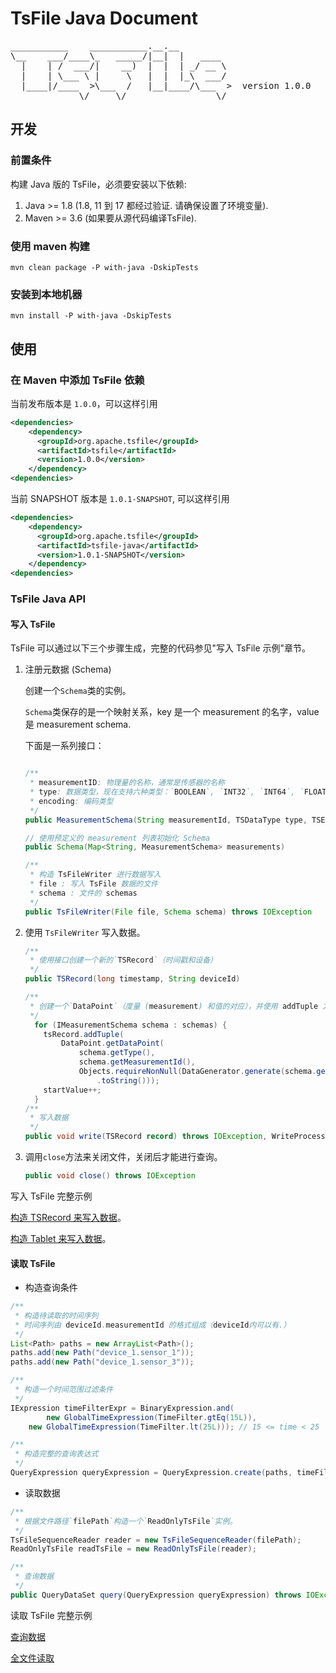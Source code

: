 <!--

    Licensed to the Apache Software Foundation (ASF) under one
    or more contributor license agreements.  See the NOTICE file
    distributed with this work for additional information
    regarding copyright ownership.  The ASF licenses this file
    to you under the Apache License, Version 2.0 (the
    "License"); you may not use this file except in compliance
    with the License.  You may obtain a copy of the License at

        http://www.apache.org/licenses/LICENSE-2.0

    Unless required by applicable law or agreed to in writing,
    software distributed under the License is distributed on an
    "AS IS" BASIS, WITHOUT WARRANTIES OR CONDITIONS OF ANY
    KIND, either express or implied.  See the License for the
    specific language governing permissions and limitations
    under the License.

-->

# TsFile Java Document
<pre>
___________    ___________.__.__          
\__    ___/____\_   _____/|__|  |   ____  
  |    | /  ___/|    __)  |  |  | _/ __ \ 
  |    | \___ \ |     \   |  |  |_\  ___/ 
  |____|/____  >\___  /   |__|____/\___  >  version 1.0.0
             \/     \/                 \/  
</pre>

## 开发

### 前置条件

构建 Java 版的 TsFile，必须要安装以下依赖:

1. Java >= 1.8 (1.8, 11 到 17 都经过验证. 请确保设置了环境变量).
2. Maven >= 3.6 (如果要从源代码编译TsFile).


### 使用 maven 构建

```
mvn clean package -P with-java -DskipTests
```

### 安装到本地机器

```
mvn install -P with-java -DskipTests
```

## 使用

### 在 Maven 中添加 TsFile 依赖

当前发布版本是 `1.0.0`，可以这样引用

```xml  
<dependencies>
    <dependency>
      <groupId>org.apache.tsfile</groupId>
      <artifactId>tsfile</artifactId>
      <version>1.0.0</version>
    </dependency>
<dependencies>
```

当前 SNAPSHOT 版本是 `1.0.1-SNAPSHOT`, 可以这样引用

```xml  
<dependencies>
    <dependency>
      <groupId>org.apache.tsfile</groupId>
      <artifactId>tsfile-java</artifactId>
      <version>1.0.1-SNAPSHOT</version>
    </dependency>
<dependencies>
```

### TsFile Java API

#### 写入 TsFile
TsFile 可以通过以下三个步骤生成，完整的代码参见"写入 TsFile 示例"章节。

1. 注册元数据 (Schema)

    创建一个`Schema`类的实例。
    
    `Schema`类保存的是一个映射关系，key 是一个 measurement 的名字，value 是 measurement schema.
    
    下面是一系列接口：
    
    ```java

    /**
     * measurementID: 物理量的名称，通常是传感器的名称
     * type: 数据类型，现在支持六种类型：`BOOLEAN`, `INT32`, `INT64`, `FLOAT`, `DOUBLE`, `TEXT`
     * encoding: 编码类型
     */
    public MeasurementSchema(String measurementId, TSDataType type, TSEncoding encoding) // 默认使用 LZ4 压缩算法

    // 使用预定义的 measurement 列表初始化 Schema
    public Schema(Map<String, MeasurementSchema> measurements)

    /** 
     * 构造 TsFileWriter 进行数据写入
     * file : 写入 TsFile 数据的文件
     * schema : 文件的 schemas
     */
    public TsFileWriter(File file, Schema schema) throws IOException
    ```

2. 使用 `TsFileWriter` 写入数据。
  
    ```java
    /**
     * 使用接口创建一个新的`TSRecord`（时间戳和设备）
     */
    public TSRecord(long timestamp, String deviceId)

    /**
     * 创建一个`DataPoint`（度量 (measurement) 和值的对应），并使用 addTuple 方法将数据 DataPoint 添加正确的值到 TsRecord。
     */
      for (IMeasurementSchema schema : schemas) {
        tsRecord.addTuple(
            DataPoint.getDataPoint(
                schema.getType(),
                schema.getMeasurementId(),
                Objects.requireNonNull(DataGenerator.generate(schema.getType(), (int) startValue))
                    .toString()));
        startValue++;
      }
    /**
     * 写入数据
     */
    public void write(TSRecord record) throws IOException, WriteProcessException
    ```

3. 调用`close`方法来关闭文件，关闭后才能进行查询。

    ```java
    public void close() throws IOException
    ```

写入 TsFile 完整示例

[构造 TSRecord 来写入数据](../examples/src/main/java/org/apache/tsfile/TsFileWriteAlignedWithTSRecord.java)。

[构造 Tablet 来写入数据](../examples/src/main/java/org/apache/tsfile/TsFileWriteAlignedWithTablet.java)。


#### 读取 TsFile

* 构造查询条件
```java
/**
 * 构造待读取的时间序列
 * 时间序列由 deviceId.measurementId 的格式组成（deviceId内可以有.）
 */
List<Path> paths = new ArrayList<Path>();
paths.add(new Path("device_1.sensor_1"));
paths.add(new Path("device_1.sensor_3"));

/**
 * 构造一个时间范围过滤条件 
 */
IExpression timeFilterExpr = BinaryExpression.and(
		new GlobalTimeExpression(TimeFilter.gtEq(15L)),
    new GlobalTimeExpression(TimeFilter.lt(25L))); // 15 <= time < 25

/**
 * 构造完整的查询表达式
 */
QueryExpression queryExpression = QueryExpression.create(paths, timeFilterExpr);
```

* 读取数据

```java
/**
 * 根据文件路径`filePath`构造一个`ReadOnlyTsFile`实例。
 */
TsFileSequenceReader reader = new TsFileSequenceReader(filePath);
ReadOnlyTsFile readTsFile = new ReadOnlyTsFile(reader);

/**
 * 查询数据
 */
public QueryDataSet query(QueryExpression queryExpression) throws IOException
```

读取 TsFile 完整示例

[查询数据](../examples/src/main/java/org/apache/tsfile/TsFileRead.java)

[全文件读取](../examples/src/main/java/org/apache/tsfile/TsFileSequenceRead.java)
